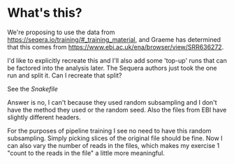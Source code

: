 # What's this?

We're proposing to use the data from <https://seqera.io/training/#_training_material>, and Graeme has
determined that this comes from <https://www.ebi.ac.uk/ena/browser/view/SRR636272>.

I'd like to explicitly recreate this and I'll also add some 'top-up' runs that can be factored into
the analysis later. The Sequera authors just took the one run and split it. Can I recreate that split?

See the *Snakefile*

Answer is no, I can't because they used random subsampling and I don't have the method they used or the
random seed. Also the files from EBI have slightly different headers.

For the purposes of pipeline training I see no need to have this random subsampling. Simply picking
slices of the original file should be fine. Now I can also vary the number of reads in the files, which
makes my exercise 1 "count to the reads in the file" a little more meaningful.
